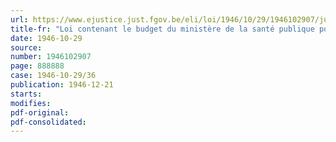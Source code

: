 ```yaml
---
url: https://www.ejustice.just.fgov.be/eli/loi/1946/10/29/1946102907/justel
title-fr: "Loi contenant le budget du ministère de la santé publique pour l'exercice 1946"
date: 1946-10-29
source:
number: 1946102907
page: 888888
case: 1946-10-29/36
publication: 1946-12-21
starts:
modifies:
pdf-original:
pdf-consolidated:
---
```


